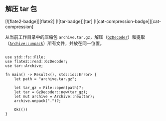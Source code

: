 ## 解压 tar 包

<!--
> [compression/tar/tar-decompress.md](https://github.com/rust-lang-nursery/rust-cookbook/blob/master/src/compression/tar/tar-decompress.md)
> <br />
> commit - b61c8e588ad8445de36cd5f28e99232b5f858a41 - 2020.06.01
-->

[![flate2-badge]][flate2] [![tar-badge]][tar] [![cat-compression-badge]][cat-compression]

从当前工作目录中的压缩包 `archive.tar.gz`，解压（[`GzDecoder`]）和提取（[`Archive::unpack`]）所有文件，并放在同一位置。

```rust,edition2018,no_run

use std::fs::File;
use flate2::read::GzDecoder;
use tar::Archive;

fn main() -> Result<(), std::io::Error> {
    let path = "archive.tar.gz";

    let tar_gz = File::open(path)?;
    let tar = GzDecoder::new(tar_gz);
    let mut archive = Archive::new(tar);
    archive.unpack(".")?;

    Ok(())
}
```

[`Archive::unpack`]: https://docs.rs/tar/*/tar/struct.Archive.html#method.unpack
[`GzDecoder`]: https://docs.rs/flate2/*/flate2/read/struct.GzDecoder.html
